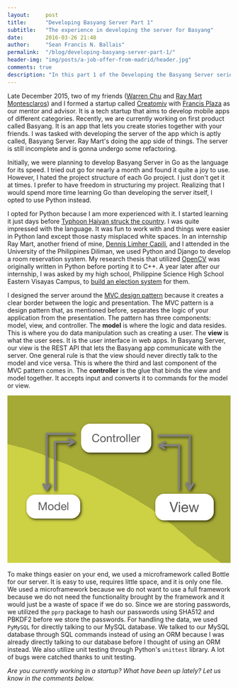 ```yaml
---
layout:     post
title:      "Developing Basyang Server Part 1"
subtitle:   "The experience in developing the server for Basyang"
date:       2016-03-26 21:48
author:     "Sean Francis N. Ballais"
permalink:  "/blog/developing-basyang-server-part-1/"
header-img: "img/posts/a-job-offer-from-madrid/header.jpg"
comments: true
description: "In this part 1 of the Developing the Basyang Server series, I share my experiences on developing the first incomplete version of the Basyang server."
---
```


Late December 2015, two of my friends ([Warren Chu](https://twitter.com/wechuuuuu) and [Ray Mart Montesclaros](https://web.facebook.com/profile.php?id=1679863886&ref=br_rs)) and I formed a startup called [Creatomiv](https://web.facebook.com/CreatomivStudios/) with [Francis Plaza](https://twitter.com/TheFrancisPlaza) as our mentor and advisor. It is a tech startup that aims to develop mobile apps of different categories. Recently, we are currently working on first product called Basyang. It is an app that lets you create stories together with your friends. I was tasked with developing the server of the app which is aptly called, Basyang Server. Ray Mart's doing the app side of things. The server is still incomplete and is gonna undergo some refactoring.

Initially, we were planning to develop Basyang Server in Go as the language for its speed. I tried out go for nearly a month and found it quite a joy to use. However, I hated the project structure of each Go project. I just don't get it at times. I prefer to have freedom in structuring my project. Realizing that I would spend more time learning Go than developing the server itself, I opted to use Python instead.

I opted for Python because I am more experienced with it. I started learning it just days before [Typhoon Haiyan struck the country](/blog/remembering-haiyan/). I was quite impressed with the language. It was fun to work with and things were easier in Python land except those nasty misplaced white spaces. In an internship Ray Mart, another friend of mine, [Dennis Limher Capili](https://twitter.com/CapiliLimher), and I attended in the University of the Philippines Diliman, we used Python and Django to develop a room reservation system. My research thesis that utilized [OpenCV](http://opencv.org/) was originally written in Python before porting it to C++. A year later after our internship, I was asked by my high school, Philippine Science High School Eastern Visayas Campus, to [build an election system](/blog/5-lessons-learned-from-developing-a-school-election-system/) for them.

I designed the server around the [MVC design pattern](https://en.wikipedia.org/wiki/Model%E2%80%93view%E2%80%93controller) because it creates a clear border between the logic and presentation. The MVC pattern is a design pattern that, as mentioned before, separates the logic of your application from the presentation. The pattern has three components: model, view, and controller. The **model** is where the logic and data resides. This is where you do data manipulation such as creating a user. The **view** is what the user sees. It is the user interface in web apps. In Basyang Server, our view is the REST API that lets the Basyang app communicate with the server. One general rule is that the view should never directly talk to the model and vice versa. This is where the third and last component of the MVC pattern comes in. The **controller** is the glue that binds the view and model together. It accepts input and converts it to commands for the model or view.

![The MVC Pattern](/static/img/posts/developing-basyang-server-part-1/mvc-pattern.png)

To make things easier on your end, we used a microframework called Bottle for our server. It is easy to use, requires little space, and it is only one file. We used a microframework because we do not want to use a full framework because we do not need the functionality brought by the framework and it would just be a waste of space if we do so. Since we are storing passwords, we utilized the `pprp` package to hash our passwords using SHA512 and PBKDF2 before we store the passwords. For handling the data, we used `PyMySQL` for directly talking to our MySQL database. We talked to our MySQL database through SQL commands instead of using an ORM because I was already directly talking to our database before I thought of using an ORM instead. We also utilize unit testing through Python's `unittest` library. A lot of bugs were catched thanks to unit testing.

*Are you currently working in a startup? What have been up lately? Let us know in the comments below.*

